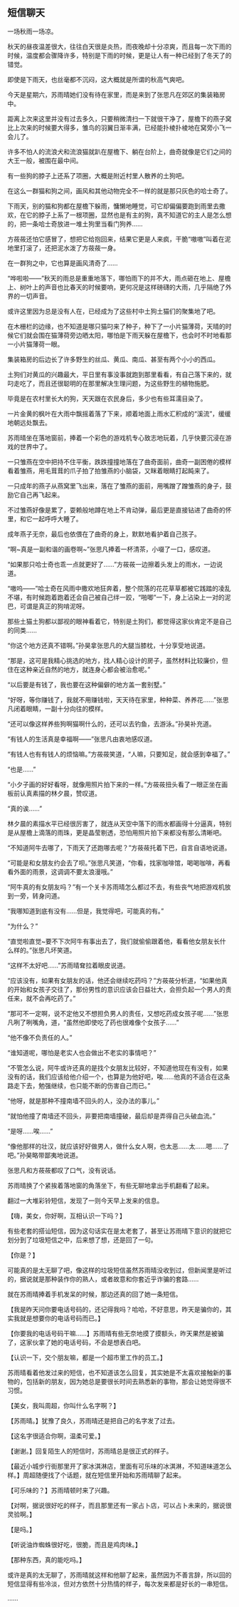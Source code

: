 ## 短信聊天

一场秋雨一场凉。

秋天的昼夜温差很大，往往白天很是炎热，而夜晚却十分凉爽，而且每一次下雨的时候，温度都会骤降许多，特别是下雨的时候，更是让人有一种已经到了冬天了的错觉。

即使是下雨天，也丝毫都不沉闷，这大概就是所谓的秋高气爽吧。

今天是星期六，苏雨晴她们没有待在家里，而是来到了张思凡在郊区的集装箱房中。

距离上次来这里并没有过去多久，只要稍微清扫一下就很干净了，屋檐下的燕子窝比上次来的时候要大得多，雏鸟的羽翼日渐丰满，已经能扑棱扑棱地在窝旁小飞一会儿了。

许多不怕人的流浪犬和流浪猫就趴在屋檐下、躺在台阶上，曲奇就像是它们之间的大王一般，被围在最中间。

有一些狗的脖子上还系了项圈，大概是附近村里人散养的土狗吧。

在这么一群猫和狗之间，画风和其他动物完全不一样的就是那只灰色的哈士奇了。

下雨天，别的猫和狗都在屋檐下躲雨，慵懒地睡觉，可它却偏偏要跑到雨里去撒欢，在它的脖子上系了一根项圈，显然也是有主的狗，真不知道它的主人是怎么想的，把一条哈士奇放进一堆土狗里当看门狗养……

方莜莜还怕它感冒了，想把它给抱回来，结果它更是人来疯，干脆“嗷嗷”叫着在泥地里打滚了，还把泥水泼了方莜莜一身。

在一群狗之中，它也算是画风清奇了……

“哗啦啦——”秋天的雨总是重重地落下，哪怕雨下的并不大，雨点砸在地上、屋檐上、树叶上的声音也比春天的时候要响，更何况是这样磅礴的大雨，几乎隔绝了外界的一切声音。

或许这里因为总是没有人在，已经成为了这些村中土狗土猫们的聚集地了吧。

在木栅栏的边缘，也不知道是哪只猫叼来了种子，种下了一小片猫薄荷，天晴的时候它们就会围在猫薄荷旁边晒太阳，哪怕是下雨天躲在屋檐下，也会时不时地看那一小片猫薄荷一眼。

集装箱房的后边长了许多野生的丝瓜、黄瓜、南瓜、甚至有两个小小的西瓜。

土狗们对黄瓜的兴趣最大，平日里有事没事就跑到那里看看，有自己落下来的，就叼走吃了，而且还很聪明的在那里解决生理问题，为这些野生的植物施肥。

毕竟是在农村里长大的狗，天天跟在农民身后，多少也有些耳濡目染了。

一片金黄的枫叶在大雨中飘摇着落了下来，顺着地面上雨水汇积成的“溪流”，缓缓地朝远处飘去。

苏雨晴坐在落地窗前，捧着一个彩色的游戏机专心致志地玩着，几乎快要沉浸在游戏的世界中了。

一只雏燕在空中把持不住平衡，跌跌撞撞地落在了曲奇面前，曲奇一副困倦的模样看着雏燕，用毛茸茸的爪子拍了拍雏燕的小脑袋，又眯着眼睛打起盹来了。

一只成年的燕子从燕窝里飞出来，落在了雏燕的面前，用嘴蹭了蹭雏燕的身子，鼓励它自己再飞起来。

不过雏燕好像是累了，耍赖般地蹲在地上不肯动弹，最后更是直接钻进了曲奇的怀里，和它一起呼呼大睡了。

成年燕子无奈，最后也依偎在了曲奇的身上，默默地看护着自己孩子。

“啊~真是一副和谐的画卷啊~”张思凡捧着一杯清茶，小啜了一口，感叹道。

“如果那只哈士奇也乖一点就更好了……”方莜莜一边擦着头发上的雨水，一边说道。

“嗷呜——”哈士奇在风雨中撒欢地狂奔着，整个院落的花花草草都被它践踏的凌乱不堪，有时候跑着跑着还会自己被自己绊一跤，“啪唧”一下，身上沾染上一对的泥巴，可谓是真正的狗啃泥呀。

那些土猫土狗都以鄙视的眼神看着它，特别是土狗们，都觉得这家伙肯定不是自己的同类……

“你这个地方还真不错啊。”孙昊拿张思凡的大腿当膝枕，十分享受地说道。

“那是，这可是我精心挑选的地方，找人精心设计的房子，虽然材料比较廉价，但住在这种亲近自然的地方，就连身心都会被治愈呢。”

“以后要是有钱了，我也要在这种偏僻的地方盖一套别墅。”

“好呀，等你赚钱了，我就不用赚钱啦，天天待在家里，种种菜、养养花……”张思凡闭着眼睛，一副十分向往的模样。

“还可以像这样养些狗啊猫啊什么的，还可以去钓鱼，去游泳。”孙昊补充道。

“有钱人的生活真是幸福啊——”张思凡由衷地感叹道。

“有钱人也有有钱人的烦恼嘛。”方莜莜笑道，“人嘛，只要知足，就会感到幸福了。”

“也是……”

“小夕子画的好好看呀，就像用照片拍下来的一样。”方莜莜扭头看了一眼正坐在画板前认真素描的林夕晨，赞叹道。

“真的诶……”

林夕晨的素描水平已经很厉害了，就连从天空中落下的雨水都画得十分逼真，特别是从屋檐上滴落的雨珠，更是晶莹剔透，恐怕用照片拍下来都没有那么清晰吧。

“不知道阿牛去哪了，下雨天了还跑哪去呢？”方莜莜托着下巴，自言自语地说道。

“可能是和女朋友约会去了呗。”张思凡笑道，“你看，找家咖啡馆，喝喝咖啡，再看看外面的雨景，这调调不要太浪漫哦。”

“阿牛真的有女朋友吗？”有一个关卡苏雨晴怎么都过不去，有些丧气地把游戏机放到一旁，转身问道。

“我哪知道到底有没有……但是，我觉得吧，可能真的有。”

“为什么？”

“直觉啦直觉~要不下次阿牛有事出去了，我们就偷偷跟着他，看看他女朋友长什么样的。”张思凡坏笑道。

“这样不太好吧……”苏雨晴耷拉着眼皮说道。

“应该没有，如果有女朋友的话，他还会继续吃药吗？”方莜莜分析道，“如果他真的开始和女孩子交往了，那份男性的意识应该会日益壮大，会担负起一个男人的责任来，就不会再吃药了。”

“那可不一定啊，说不定他又不想担负男人的责任，又想吃药成女孩子呢……”张思凡咧了咧嘴角，道，“虽然他即使吃了药也很难像个女孩子……”

“他不像不负责任的人。”

“谁知道呢，哪怕是老实人也会做出不老实的事情吧？”

“不管怎么说，阿牛或许还真的是找个女朋友比较好，不知道他现在有没有，如果没有的话，我们应该给他介绍一个，也算是为他好吧，唉……他真的不适合在这条路走下去，勉强继续，也只能不断的伤害自己而已。”

“他呀，就是那种不撞南墙不回头的人，没办法的事儿。”

“就怕他撞了南墙还不回头，非要把南墙撞破，最后却是弄得自己头破血流。”

“是呀……唉……”

“像他那样的壮汉，就应该好好做男人，做什么女人啊，也太恶……太……嗯……了吧。”孙昊略带鄙夷地说道。

张思凡和方莜莜都叹了口气，没有说话。

苏雨晴换了个紧挨着落地窗的角落坐下，有些无聊地拿出手机翻看了起来。

翻过一大堆彩铃短信，发现了一则今天早上发来的信息。

【嗨，美女，你好啊，互相认识一下吗？】

有些老套的搭讪短信，因为这句话实在是太老套了，甚至让苏雨晴下意识的就把它划分到了垃圾短信之中，后来想了想，还是回了一句。

【你是？】

可能真的是太无聊了吧，像这样的垃圾短信虽然苏雨晴没收到过，但新闻里是听过的，据说就是那种装作你的熟人，或者故意和你套近乎诈骗的套路……

就在苏雨晴捧着手机发呆的时候，那边还真的回了她一条短信。

【我是昨天问你要电话号码的，还记得我吗？哈哈，不好意思，昨天是骗你的，其实我就是想要你的电话号码而已。】

【你要我的电话号码干嘛……】苏雨晴有些无奈地摸了摸额头，昨天果然是被骗了，这家伙拿了她的电话号码，不会是想表白吧。

【认识一下，交个朋友嘛，都是一个超市里工作的员工。】

苏雨晴看着他发过来的短信，也不知道该怎么回复，其实她是不太喜欢接触新的事物的，包括新的朋友，因为她总是要很长时间去熟悉新的事物，那会让她觉得很不习惯。

【美女，我叫周超，你叫什么名字啊？】

【苏雨晴。】犹豫了良久，苏雨晴还是把自己的名字发了过去。

【这名字很适合你啊，温柔可爱。】

【谢谢。】回复陌生人的短信时，苏雨晴总是很正式的样子。

【最近小城步行街那里开了家冰淇淋店，里面有可乐味的冰淇淋，不知道味道怎么样。】周超随便找了个话题，就在短信里开始和苏雨晴聊了起来。

【可乐味的？】苏雨晴顿时来了兴趣。

【对啊，据说很好吃的样子，而且那里还有一家占卜店，可以占卜未来的，据说很灵验啊。】

【是吗。】

【听说油炸蜘蛛很好吃，很脆，而且是鸡肉味。】

【那种东西，真的能吃吗。】

或许是真的太无聊了，苏雨晴就这样和他聊了起来，虽然因为不善言辞，所以回的短信显得有些冷淡，但对方依然十分热情的样子，每次发来都是好长的一串短信。

……
